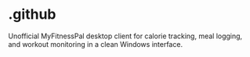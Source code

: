 # .github
Unofficial MyFitnessPal desktop client for calorie tracking, meal logging, and workout monitoring in a clean Windows interface.
